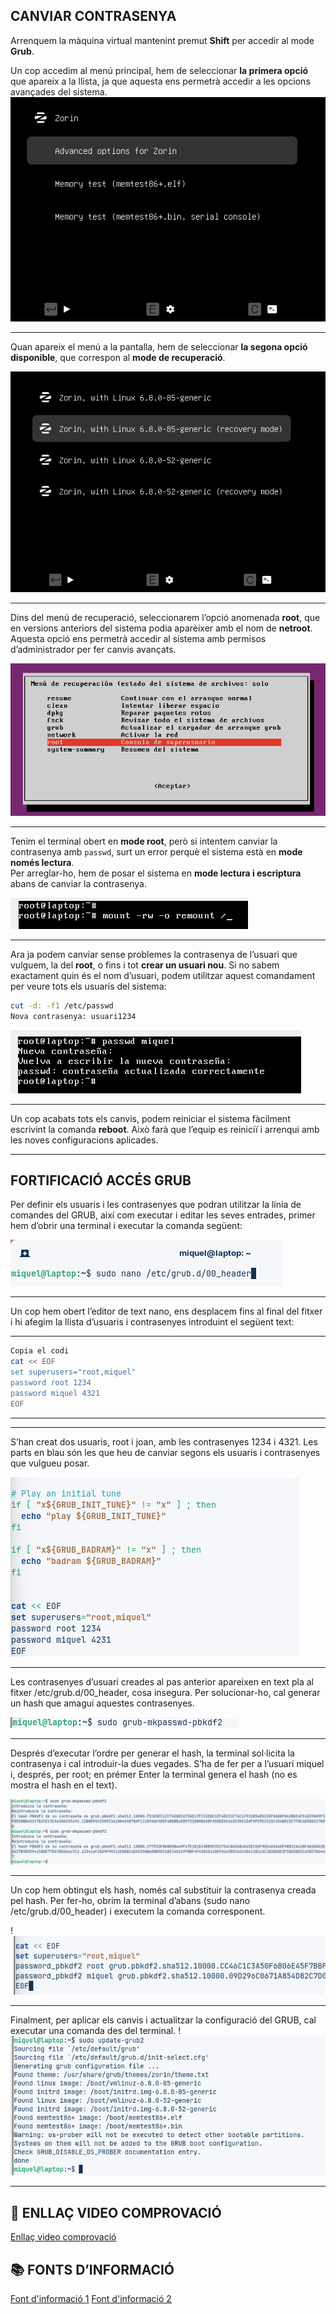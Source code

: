 ## CANVIAR CONTRASENYA

Arrenquem la màquina virtual mantenint premut **Shift** per accedir al mode **Grub**.  


Un cop accedim al menú principal, hem de seleccionar **la primera opció** que apareix a la llista, ja que aquesta ens permetrà accedir a les opcions avançades del sistema.
![](./img/img1.png)

---

Quan apareix el menú a la pantalla, hem de seleccionar **la segona opció disponible**, que correspon al **mode de recuperació**. 

![](./img/img2.png)

---

Dins del menú de recuperació, seleccionarem l’opció anomenada **root**, que en versions anteriors del sistema podia aparèixer amb el nom de **netroot**.  Aquesta opció ens permetrà accedir al sistema amb permisos d’administrador per fer canvis avançats.

![](./img/img3.png)

---

Tenim el terminal obert en **mode root**, però si intentem canviar la contrasenya amb `passwd`, surt un error perquè el sistema està en **mode només lectura**.  
Per arreglar-ho, hem de posar el sistema en **mode lectura i escriptura** abans de canviar la contrasenya.

![](./img/img4.png)

---

Ara ja podem canviar sense problemes la contrasenya de l’usuari que vulguem, la del **root**, o fins i tot **crear un usuari nou**. Si no sabem exactament quin és el nom d’usuari, podem utilitzar aquest comandament per veure tots els usuaris del sistema:
```bash
cut -d: -f1 /etc/passwd 
Nova contrasenya: usuari1234
```

![](./img/img5.png)

---

Un cop acabats tots els canvis, podem reiniciar el sistema fàcilment escrivint la comanda **reboot**. Això farà que l’equip es reiniciï i arrenqui amb les noves configuracions aplicades.

---

## FORTIFICACIÓ ACCÉS GRUB
Per definir els usuaris i les contrasenyes que podran utilitzar la línia de comandes del GRUB, així com executar i editar les seves entrades, primer hem d’obrir una terminal i executar la comanda següent:

![](./img/img6.png)

---

Un cop hem obert l’editor de text nano, ens desplacem fins al final del fitxer i hi afegim la llista d’usuaris i contrasenyes introduint el següent text:

---

```bash
Copia el codi
cat << EOF
set superusers="root,miquel"
password root 1234
password miquel 4321
EOF
```
---

---

S’han creat dos usuaris, root i joan, amb les contrasenyes 1234 i 4321.
Les parts en blau són les que heu de canviar segons els usuaris i contrasenyes que vulgueu posar.

![](./img/img7.png)

---

Les contrasenyes d’usuari creades al pas anterior apareixen en text pla al fitxer /etc/grub.d/00_header, cosa insegura.
Per solucionar-ho, cal generar un hash que amagui aquestes contrasenyes.

![](./img/img8.png)

---

Després d’executar l’ordre per generar el hash, la terminal sol·licita la contrasenya i cal introduir-la dues vegades.
S’ha de fer per a l’usuari miquel i, després, per root; en prémer Enter la terminal genera el hash (no es mostra el hash en el text).

![](./img/img9.png)

---

Un cop hem obtingut els hash, només cal substituir la contrasenya creada pel hash. Per fer-ho, obrim la terminal d’abans (sudo nano /etc/grub.d/00_header) i executem la comanda corresponent.

!![](./img/img10.png)

---

Finalment, per aplicar els canvis i actualitzar la configuració del GRUB, cal executar una comanda des del terminal.
!![](./img/img11.png)

---

## 🎥 ENLLAÇ VIDEO COMPROVACIÓ
[Enllaç video comprovació](https://drive.google.com/file/d/1uMsfTNb0t25CtGzDwg22LnQSt3EKn-am/view?usp=sharing)


## 📚 FONTS D’INFORMACIÓ
[Font d'informació 1](https://geekland.eu/proteger-el-grub-con-contrasena/)
[Font d'informació 2](https://waytoit.wordpress.com/2013/06/06/recuperando-password-en-ubuntu/)
